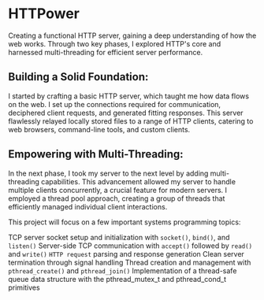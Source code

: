 # HTTPower
Creating a functional HTTP server, gaining a deep understanding of how the web works. Through two key phases, I explored HTTP's core and harnessed multi-threading for efficient server performance.

## Building a Solid Foundation:
I started by crafting a basic HTTP server, which taught me how data flows on the web. I set up the connections required for communication, deciphered client requests, and generated fitting responses. This server flawlessly relayed locally stored files to a range of HTTP clients, catering to web browsers, command-line tools, and custom clients.

## Empowering with Multi-Threading:
In the next phase, I took my server to the next level by adding multi-threading capabilities. This advancement allowed my server to handle multiple clients concurrently, a crucial feature for modern servers. I employed a thread pool approach, creating a group of threads that efficiently managed individual client interactions.

This project will focus on a few important systems programming topics:

  TCP server socket setup and initialization with `socket()`, `bind()`, and `listen()`
  Server-side TCP communication with `accept()` followed by `read()` and `write()`
  `HTTP request` parsing and response generation
  Clean server termination through signal handling
  Thread creation and management with `pthread_create()` and `pthread_join()`
  Implementation of a thread-safe queue data structure with the pthread_mutex_t and pthread_cond_t primitives
